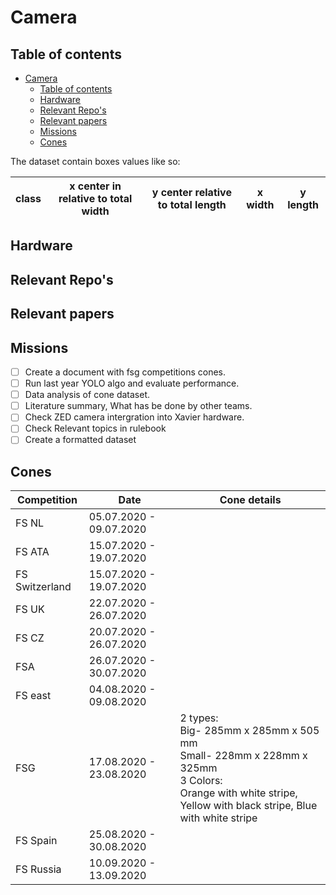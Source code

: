 # Camera

## Table of contents
- [Camera](#camera)
  - [Table of contents](#table-of-contents)
  - [Hardware](#hardware)
  - [Relevant Repo's](#relevant-repos)
  - [Relevant papers](#relevant-papers)
  - [Missions](#missions)
  - [Cones](#cones)

The dataset contain boxes values like so:


|class|x center in relative to total width| y center relative to total length|x width|y length|
|--|--|--|--|--|
## Hardware

## Relevant Repo's

## Relevant papers

## Missions
- [ ] Create a document with fsg competitions cones.
- [ ] Run last year YOLO algo and evaluate performance.
- [ ] Data analysis of cone dataset.
- [ ] Literature summary, What has be done by other teams.
- [ ] Check ZED camera intergration into Xavier hardware.
- [ ] Check Relevant topics in rulebook
- [ ] Create a formatted dataset

## Cones
|Competition | Date | Cone details|
|--|--|--|
|FS NL | 05.07.2020 - 09.07.2020 |  |
|FS ATA | 15.07.2020 - 19.07.2020 |  |
|FS Switzerland | 15.07.2020 - 19.07.2020 |  |
|FS UK | 22.07.2020 - 26.07.2020 |  |
|FS CZ | 20.07.2020 - 26.07.2020 |  |
|FSA | 26.07.2020 - 30.07.2020 |  |
|FS east | 04.08.2020 - 09.08.2020 |  |
|FSG |17.08.2020 - 23.08.2020| 2 types:<br/>Big- 285mm x 285mm x 505 mm<br/>Small- 228mm x 228mm x 325mm<br/>3 Colors:<br/>Orange with white stripe, Yellow with black stripe, Blue with white stripe| 
|FS Spain | 25.08.2020 - 30.08.2020 |  | 
|FS Russia | 10.09.2020 - 13.09.2020 |  |
